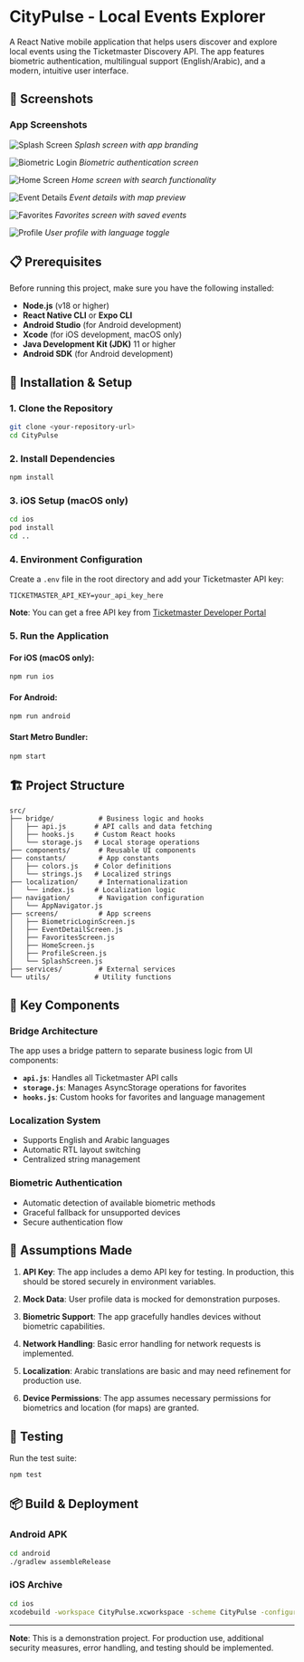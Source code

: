 # CityPulse - Local Events Explorer

A React Native mobile application that helps users discover and explore local events using the Ticketmaster Discovery API. The app features biometric authentication, multilingual support (English/Arabic), and a modern, intuitive user interface.

## 📱 Screenshots

### App Screenshots

![Splash Screen](screenshots/splash.png)
_Splash screen with app branding_

![Biometric Login](screenshots/biometric-login.png)
_Biometric authentication screen_

![Home Screen](screenshots/home.png)
_Home screen with search functionality_

![Event Details](screenshots/event-details.png)
_Event details with map preview_

![Favorites](screenshots/favorites.png)
_Favorites screen with saved events_

![Profile](screenshots/profile.png)
_User profile with language toggle_

## 📋 Prerequisites

Before running this project, make sure you have the following installed:

- **Node.js** (v18 or higher)
- **React Native CLI** or **Expo CLI**
- **Android Studio** (for Android development)
- **Xcode** (for iOS development, macOS only)
- **Java Development Kit (JDK)** 11 or higher
- **Android SDK** (for Android development)

## 🚀 Installation & Setup

### 1. Clone the Repository

```bash
git clone <your-repository-url>
cd CityPulse
```

### 2. Install Dependencies

```bash
npm install
```

### 3. iOS Setup (macOS only)

```bash
cd ios
pod install
cd ..
```

### 4. Environment Configuration

Create a `.env` file in the root directory and add your Ticketmaster API key:

```env
TICKETMASTER_API_KEY=your_api_key_here
```

**Note**: You can get a free API key from [Ticketmaster Developer Portal](https://developer-acct.ticketmaster.com/user/login)

### 5. Run the Application

#### For iOS (macOS only):

```bash
npm run ios
```

#### For Android:

```bash
npm run android
```

#### Start Metro Bundler:

```bash
npm start
```

## 🏗️ Project Structure

```
src/
├── bridge/           # Business logic and hooks
│   ├── api.js       # API calls and data fetching
│   ├── hooks.js     # Custom React hooks
│   └── storage.js   # Local storage operations
├── components/       # Reusable UI components
├── constants/        # App constants
│   ├── colors.js    # Color definitions
│   └── strings.js   # Localized strings
├── localization/     # Internationalization
│   └── index.js     # Localization logic
├── navigation/       # Navigation configuration
│   └── AppNavigator.js
├── screens/          # App screens
│   ├── BiometricLoginScreen.js
│   ├── EventDetailScreen.js
│   ├── FavoritesScreen.js
│   ├── HomeScreen.js
│   ├── ProfileScreen.js
│   └── SplashScreen.js
├── services/         # External services
└── utils/           # Utility functions
```

## 🔧 Key Components

### Bridge Architecture

The app uses a bridge pattern to separate business logic from UI components:

- **`api.js`**: Handles all Ticketmaster API calls
- **`storage.js`**: Manages AsyncStorage operations for favorites
- **`hooks.js`**: Custom hooks for favorites and language management

### Localization System

- Supports English and Arabic languages
- Automatic RTL layout switching
- Centralized string management

### Biometric Authentication

- Automatic detection of available biometric methods
- Graceful fallback for unsupported devices
- Secure authentication flow

## 🎯 Assumptions Made

1. **API Key**: The app includes a demo API key for testing. In production, this should be stored securely in environment variables.

2. **Mock Data**: User profile data is mocked for demonstration purposes.

3. **Biometric Support**: The app gracefully handles devices without biometric capabilities.

4. **Network Handling**: Basic error handling for network requests is implemented.

5. **Localization**: Arabic translations are basic and may need refinement for production use.

6. **Device Permissions**: The app assumes necessary permissions for biometrics and location (for maps) are granted.

## 🧪 Testing

Run the test suite:

```bash
npm test
```

## 📦 Build & Deployment

### Android APK

```bash
cd android
./gradlew assembleRelease
```

### iOS Archive

```bash
cd ios
xcodebuild -workspace CityPulse.xcworkspace -scheme CityPulse -configuration Release archive
```

---

**Note**: This is a demonstration project. For production use, additional security measures, error handling, and testing should be implemented.
